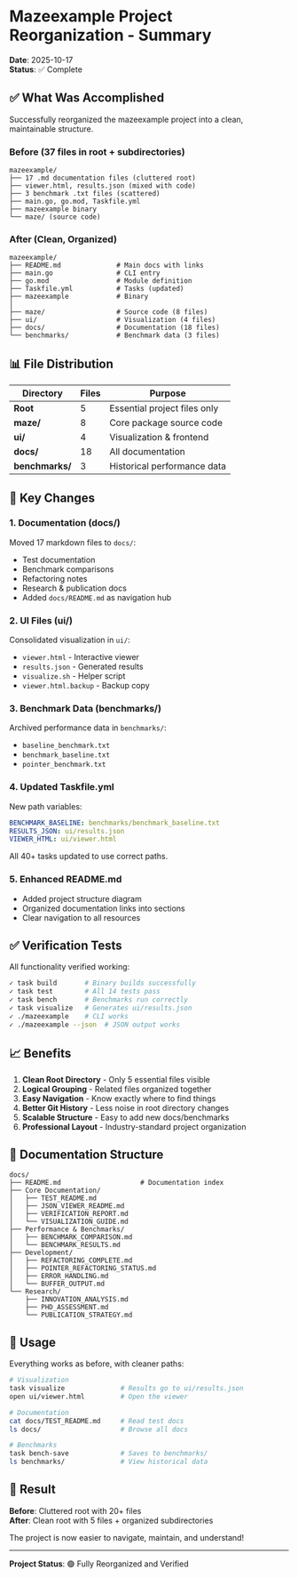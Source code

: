 # Mazeexample Project Reorganization - Summary

**Date**: 2025-10-17  
**Status**: ✅ Complete

## ✅ What Was Accomplished

Successfully reorganized the mazeexample project into a clean, maintainable structure.

### Before (37 files in root + subdirectories)
```
mazeexample/
├── 17 .md documentation files (cluttered root)
├── viewer.html, results.json (mixed with code)
├── 3 benchmark .txt files (scattered)
├── main.go, go.mod, Taskfile.yml
├── mazeexample binary
└── maze/ (source code)
```

### After (Clean, Organized)
```
mazeexample/
├── README.md              # Main docs with links
├── main.go                # CLI entry
├── go.mod                 # Module definition
├── Taskfile.yml           # Tasks (updated)
├── mazeexample            # Binary
│
├── maze/                  # Source code (8 files)
├── ui/                    # Visualization (4 files)
├── docs/                  # Documentation (18 files)
└── benchmarks/            # Benchmark data (3 files)
```

## 📊 File Distribution

| Directory | Files | Purpose |
|-----------|-------|---------|
| **Root** | 5 | Essential project files only |
| **maze/** | 8 | Core package source code |
| **ui/** | 4 | Visualization & frontend |
| **docs/** | 18 | All documentation |
| **benchmarks/** | 3 | Historical performance data |

## 🔄 Key Changes

### 1. Documentation (docs/)
Moved 17 markdown files to `docs/`:
- Test documentation
- Benchmark comparisons
- Refactoring notes
- Research & publication docs
- Added `docs/README.md` as navigation hub

### 2. UI Files (ui/)
Consolidated visualization in `ui/`:
- `viewer.html` - Interactive viewer
- `results.json` - Generated results
- `visualize.sh` - Helper script
- `viewer.html.backup` - Backup copy

### 3. Benchmark Data (benchmarks/)
Archived performance data in `benchmarks/`:
- `baseline_benchmark.txt`
- `benchmark_baseline.txt`
- `pointer_benchmark.txt`

### 4. Updated Taskfile.yml
New path variables:
```yaml
BENCHMARK_BASELINE: benchmarks/benchmark_baseline.txt
RESULTS_JSON: ui/results.json
VIEWER_HTML: ui/viewer.html
```

All 40+ tasks updated to use correct paths.

### 5. Enhanced README.md
- Added project structure diagram
- Organized documentation links into sections
- Clear navigation to all resources

## ✅ Verification Tests

All functionality verified working:

```bash
✓ task build       # Binary builds successfully
✓ task test        # All 14 tests pass
✓ task bench       # Benchmarks run correctly
✓ task visualize   # Generates ui/results.json
✓ ./mazeexample    # CLI works
✓ ./mazeexample --json  # JSON output works
```

## 📈 Benefits

1. **Clean Root Directory** - Only 5 essential files visible
2. **Logical Grouping** - Related files organized together
3. **Easy Navigation** - Know exactly where to find things
4. **Better Git History** - Less noise in root directory changes
5. **Scalable Structure** - Easy to add new docs/benchmarks
6. **Professional Layout** - Industry-standard project organization

## 📝 Documentation Structure

```
docs/
├── README.md                    # Documentation index
├── Core Documentation/
│   ├── TEST_README.md
│   ├── JSON_VIEWER_README.md
│   ├── VERIFICATION_REPORT.md
│   └── VISUALIZATION_GUIDE.md
├── Performance & Benchmarks/
│   ├── BENCHMARK_COMPARISON.md
│   └── BENCHMARK_RESULTS.md
├── Development/
│   ├── REFACTORING_COMPLETE.md
│   ├── POINTER_REFACTORING_STATUS.md
│   ├── ERROR_HANDLING.md
│   └── BUFFER_OUTPUT.md
└── Research/
    ├── INNOVATION_ANALYSIS.md
    ├── PHD_ASSESSMENT.md
    └── PUBLICATION_STRATEGY.md
```

## 🚀 Usage

Everything works as before, with cleaner paths:

```bash
# Visualization
task visualize              # Results go to ui/results.json
open ui/viewer.html         # Open the viewer

# Documentation
cat docs/TEST_README.md     # Read test docs
ls docs/                    # Browse all docs

# Benchmarks
task bench-save             # Saves to benchmarks/
ls benchmarks/              # View historical data
```

## 🎯 Result

**Before**: Cluttered root with 20+ files  
**After**: Clean root with 5 files + organized subdirectories

The project is now easier to navigate, maintain, and understand!

---

**Project Status**: 🟢 Fully Reorganized and Verified
